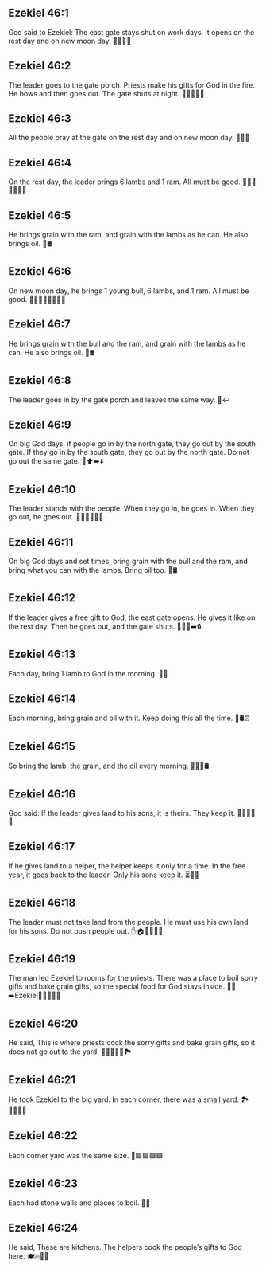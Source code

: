 ## Ezekiel 46:1
God said to Ezekiel: The east gate stays shut on work days. It opens on the rest day and on new moon day. 🚪🌞🛌🌙
## Ezekiel 46:2
The leader goes to the gate porch. Priests make his gifts for God in the fire. He bows and then goes out. The gate shuts at night. 👑🚪🙏🔥🌇
## Ezekiel 46:3
All the people pray at the gate on the rest day and on new moon day. 🙏🚪🌙
## Ezekiel 46:4
On the rest day, the leader brings 6 lambs and 1 ram. All must be good. 🐑🐑🐑🐑🐑🐑🐏
## Ezekiel 46:5
He brings grain with the ram, and grain with the lambs as he can. He also brings oil. 🌾🛢️
## Ezekiel 46:6
On new moon day, he brings 1 young bull, 6 lambs, and 1 ram. All must be good. 🐂🐑🐑🐑🐑🐑🐑🐏
## Ezekiel 46:7
He brings grain with the bull and the ram, and grain with the lambs as he can. He also brings oil. 🌾🛢️
## Ezekiel 46:8
The leader goes in by the gate porch and leaves the same way. 🚪↩️
## Ezekiel 46:9
On big God days, if people go in by the north gate, they go out by the south gate. If they go in by the south gate, they go out by the north gate. Do not go out the same gate. 🧭⬆️➡️⬇️
## Ezekiel 46:10
The leader stands with the people. When they go in, he goes in. When they go out, he goes out. 👑👨‍👩‍👧‍👦👣
## Ezekiel 46:11
On big God days and set times, bring grain with the bull and the ram, and bring what you can with the lambs. Bring oil too. 🌾🛢️
## Ezekiel 46:12
If the leader gives a free gift to God, the east gate opens. He gives it like on the rest day. Then he goes out, and the gate shuts. 👑🎁🚪➡️🔒
## Ezekiel 46:13
Each day, bring 1 lamb to God in the morning. 🌅🐑
## Ezekiel 46:14
Each morning, bring grain and oil with it. Keep doing this all the time. 🌾🛢️⏰
## Ezekiel 46:15
So bring the lamb, the grain, and the oil every morning. 🔁🐑🌾🛢️
## Ezekiel 46:16
God said: If the leader gives land to his sons, it is theirs. They keep it. 👑🧑‍🧒‍🧒🏡
## Ezekiel 46:17
If he gives land to a helper, the helper keeps it only for a time. In the free year, it goes back to the leader. Only his sons keep it. ⏳🔄🏡
## Ezekiel 46:18
The leader must not take land from the people. He must use his own land for his sons. Do not push people out. ✋🏠👨‍👩‍👧‍👦
## Ezekiel 46:19
The man led Ezekiel to rooms for the priests. There was a place to boil sorry gifts and bake grain gifts, so the special food for God stays inside. 🧑‍🏫➡️Ezekiel👣👨‍⚖️🍲🍞
## Ezekiel 46:20
He said, This is where priests cook the sorry gifts and bake grain gifts, so it does not go out to the yard. 👨‍🏫🍳🍞🚫🏞️
## Ezekiel 46:21
He took Ezekiel to the big yard. In each corner, there was a small yard. 🏞️🔲🔲🔲🔲
## Ezekiel 46:22
Each corner yard was the same size. 📏🟩🟩🟩🟩
## Ezekiel 46:23
Each had stone walls and places to boil. 🧱🍲
## Ezekiel 46:24
He said, These are kitchens. The helpers cook the people’s gifts to God here. 🍽️🔥👨‍🍳
